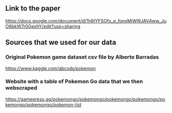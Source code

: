 ## Link to the paper
https://docs.google.com/document/d/1h6tYFSOfx_e_fonxMiWl9JAV4ww_JuO6bkW7r0GexhY/edit?usp=sharing

## Sources that we used for our data
### Original Pokemon game dataset csv file by Alberto Barradas
https://www.kaggle.com/abcsds/pokemon 
### Website with a table of Pokemon Go data that we then webscraped
https://gamepress.gg/pokemongo/pokemongo/pokemongo/pokemongo/pokemongo/pokemongo/pokemon-list 


